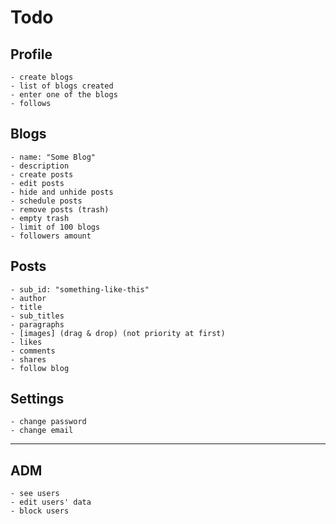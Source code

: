 # Todo

## Profile

    - create blogs
    - list of blogs created
    - enter one of the blogs
    - follows

## Blogs

    - name: "Some Blog"
    - description
    - create posts
    - edit posts
    - hide and unhide posts
    - schedule posts
    - remove posts (trash)
    - empty trash
    - limit of 100 blogs
    - followers amount

## Posts

    - sub_id: "something-like-this"
    - author
    - title
    - sub_titles
    - paragraphs
    - [images] (drag & drop) (not priority at first)
    - likes
    - comments
    - shares
    - follow blog

## Settings

    - change password
    - change email

---

## ADM

    - see users
    - edit users' data
    - block users
